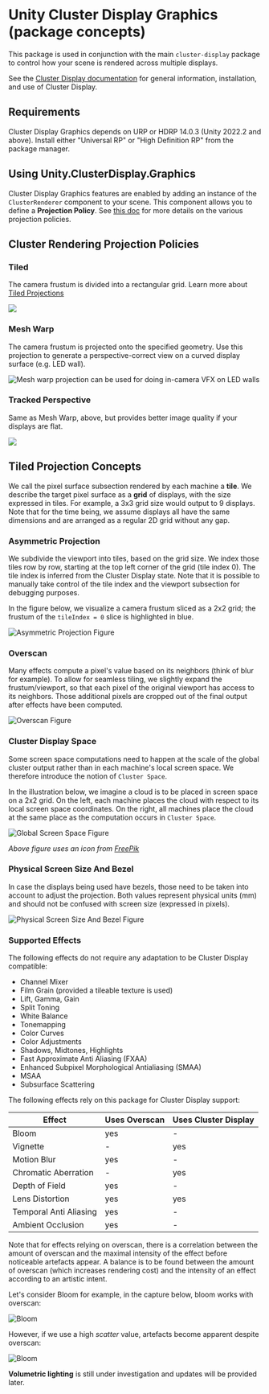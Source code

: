 # Unity Cluster Display Graphics (package concepts)

This package is used in conjunction with the main `cluster-display` package to control how your scene is rendered across multiple displays.

See the [Cluster Display documentation](../../../source/com.unity.cluster-display/Documentation~/index.md) for general information, installation, and use of Cluster Display.

## Requirements

Cluster Display Graphics depends on URP or HDRP 14.0.3 (Unity 2022.2 and above). Install either "Universal RP" or "High Definition RP" from the package manager.

## Using Unity.ClusterDisplay.Graphics

Cluster Display Graphics features are enabled by adding an instance of the `ClusterRenderer` component to your scene. This component allows you to define a **Projection Policy**. See [this doc](./projection-policies.md) for more details on the various projection policies.

## Cluster Rendering Projection Policies

### Tiled

The camera frustum is divided into a rectangular grid. Learn more about [Tiled Projections](#tiled-projection-concepts.md)

![](images/grid-demo.gif)

### Mesh Warp

The camera frustum is projected onto the specified geometry. Use this projection to generate a perspective-correct view
on a curved display surface (e.g. LED wall).

![Mesh warp projection can be used for doing in-camera VFX on LED walls](images/mesh-warp.gif)

### Tracked Perspective

Same as Mesh Warp, above, but provides better image quality if your displays are flat.

![](../../com.unity.cluster-display/Documentation~/images/livecapture-tracking.gif)

## Tiled Projection Concepts

We call the pixel surface subsection rendered by each machine a **tile**.
We describe the target pixel surface as a **grid** of displays, with the size expressed in tiles. For example, a 3x3 grid size would output to 9 displays. Note that for the time being, we assume displays all have the same dimensions and are arranged as a regular 2D grid without any gap.

### Asymmetric Projection

We subdivide the viewport into tiles, based on the grid size. We index those tiles row by row, starting at the top left corner of the grid (tile index 0). The tile index is inferred from the Cluster Display state. Note that it is possible to manually take control of the tile index and the viewport subsection for debugging purposes.

In the figure below, we visualize a camera frustum sliced as a 2x2 grid; the frustum of the `tileIndex = 0` slice is highlighted in blue.

![Asymmetric Projection Figure](images/AsymmetricProjection.png)

### Overscan

Many effects compute a pixel's value based on its neighbors (think of blur for example). To allow for seamless tiling, we slightly expand the frustum/viewport, so that each pixel of the original viewport has access to its neighbors. Those additional pixels are cropped out of the final output after effects have been computed.

![Overscan Figure](images/Overscan.png)

### Cluster Display Space

Some screen space computations need to happen at the scale of the global cluster output rather than in each machine's local screen space. We therefore introduce the notion of `Cluster Space`.

In the illustration below, we imagine a cloud is to be placed in screen space on a 2x2 grid. On the left, each machine places the cloud with respect to its local screen space coordinates. On the right, all machines place the cloud at the same place as the computation occurs in `Cluster Space`.

![Global Screen Space Figure](images/GlobalScreenSpace.png)

*Above figure uses an icon from [FreePik](https://www.flaticon.com/authors/freepik)*

### Physical Screen Size And Bezel

In case the displays being used have bezels, those need to be taken into account to adjust the projection. Both values represent physical units (mm) and should not be confused with screen size (expressed in pixels).

![Physical Screen Size And Bezel Figure](images/PhysicalScreenSizeAndBezel.png)

### Supported Effects

The following effects do not require any adaptation to be Cluster Display compatible:

* Channel Mixer
* Film Grain (provided a tileable texture is used)
* Lift, Gamma, Gain
* Split Toning
* White Balance
* Tonemapping
* Color Curves
* Color Adjustments
* Shadows, Midtones, Highlights
* Fast Approximate Anti Aliasing (FXAA)
* Enhanced Subpixel Morphological Antialiasing (SMAA)
* MSAA
* Subsurface Scattering

The following effects rely on this package for Cluster Display support:

| **Effect** | **Uses Overscan** | **Uses Cluster Display**|
|----|----|----|
| Bloom | yes | - |
| Vignette | - | yes |
| Motion Blur | yes | - |
| Chromatic Aberration | - | yes |
| Depth of Field | yes | - |
| Lens Distortion | yes | yes |
| Temporal Anti Aliasing | yes | - |
| Ambient Occlusion | yes | - |

Note that for effects relying on overscan, there is a correlation between the amount of overscan and the maximal intensity of the effect before noticeable artefacts appear. A balance is to be found between the amount of overscan (which increases rendering cost) and the intensity of an effect according to an artistic intent.

Let's consider Bloom for example, in the capture below, bloom works with overscan:

![Bloom](images/bloom_ok.png)

However, if we use a high *scatter* value, artefacts become apparent despite overscan:

![Bloom](images/bloom_highscatter.png)

**Volumetric lighting** is still under investigation and updates will be provided later.
